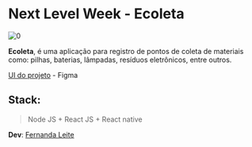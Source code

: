 # Next Level Week - Ecoleta

![0](https://user-images.githubusercontent.com/48728541/83681584-02a32300-a5b9-11ea-8cb8-eacc006aaad1.gif)

**Ecoleta**, é uma aplicação para registro de pontos de coleta de materiais como: pilhas, baterias, lâmpadas, resíduos eletrônicos, entre outros.

[UI do projeto](https://www.figma.com/file/9TlOcj6l7D05fZhU12xWT3/Ecoleta-Booster?node-id=0%3A1) - Figma

## Stack:

> Node JS + React JS + React native

**Dev**: [Fernanda Leite](https://github.com/Fekleite)
